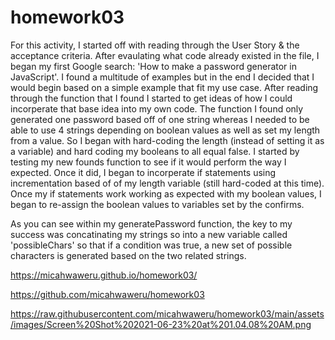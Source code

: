 # homework03
For this activity, I started off with reading through the User Story & the acceptance criteria. After evaulating what code already existed in the file, I began my first Google search: 'How to make a password generator in JavaScript'. I found a multitude of examples but in the end I decided that I would begin based on a simple example that fit my use case. After reading through the function that I found I started to get ideas of how I could incorperate that base idea into my own code. The function I found only generated one password based off of one string whereas I needed to be able to use 4 strings depending on boolean values as well as set my length from a value. So I began with hard-coding the length (instead of setting it as a variable) and hard coding my booleans to all equal false. I started by testing my new founds function to see if it would perform the way I expected. Once it did, I began to incorperate if statements using incrementation based of of my length variable (still hard-coded at this time). Once my if statements work working as expected with my boolean values, I began to re-assign the boolean values to variables set by the confirms. 

As you can see within my generatePassword function, the key to my success was concatinating my strings so into a new variable called 'possibleChars' so that if a condition was true, a new set of possible characters is generated based on the two related strings.

https://micahwaweru.github.io/homework03/

https://github.com/micahwaweru/homework03

https://raw.githubusercontent.com/micahwaweru/homework03/main/assets/images/Screen%20Shot%202021-06-23%20at%201.04.08%20AM.png
